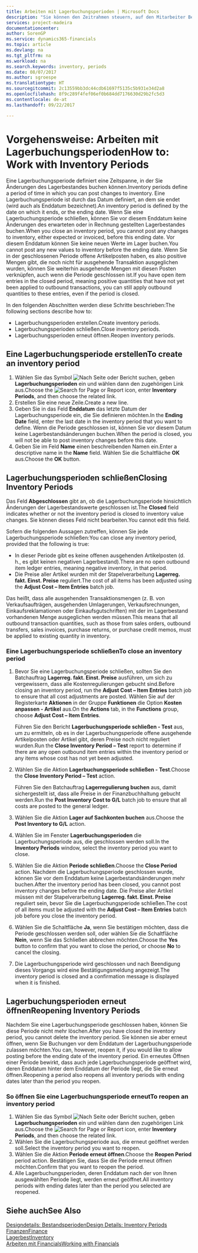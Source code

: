 ```yaml
---
title: Arbeiten mit Lagerbuchungsperioden | Microsoft Docs
description: "Sie können den Zeitrahmen steuern, auf den Mitarbeiter Beitragsänderungen des Lagerbestandes buchen können, indem Sie Lagerbuchungsperioden definieren."
services: project-madeira
documentationcenter: 
author: SorenGP
ms.service: dynamics365-financials
ms.topic: article
ms.devlang: na
ms.tgt_pltfrm: na
ms.workload: na
ms.search.keywords: inventory, periods
ms.date: 08/07/2017
ms.author: sgroespe
ms.translationtype: HT
ms.sourcegitcommit: 2c13559bb3dc44cdb61697f5135c5b931e34d2a8
ms.openlocfilehash: 8f9c289f4fef06ef0b684dd7176630d29b2fc5d3
ms.contentlocale: de-at
ms.lasthandoff: 09/22/2017

---
```

# <a name="how-to-work-with-inventory-periods"></a><span data-ttu-id="cfca3-103">Vorgehensweise: Arbeiten mit Lagerbuchungsperioden</span><span class="sxs-lookup"><span data-stu-id="cfca3-103">How to: Work with Inventory Periods</span></span>
<span data-ttu-id="cfca3-104">Eine Lagerbuchungsperiode definiert eine Zeitspanne, in der Sie Änderungen des Lagerbestandes buchen können.</span><span class="sxs-lookup"><span data-stu-id="cfca3-104">Inventory periods define a period of time in which you can post changes to inventory.</span></span> <span data-ttu-id="cfca3-105">Eine Lagerbuchungsperiode ist durch das Datum definiert, an dem sie endet (wird auch als Enddatum bezeichnet).</span><span class="sxs-lookup"><span data-stu-id="cfca3-105">An inventory period is defined by the date on which it ends, or the ending date.</span></span> <span data-ttu-id="cfca3-106">Wenn Sie eine Lagerbuchungsperiode schließen, können Sie vor diesem Enddatum keine Änderungen des erwarteten oder in Rechnung gestellten Lagerbestandes buchen.</span><span class="sxs-lookup"><span data-stu-id="cfca3-106">When you close an inventory period, you cannot post any changes to inventory, either expected or invoiced, before this ending date.</span></span> <span data-ttu-id="cfca3-107">Vor diesem Enddatum können Sie keine neuen Werte im Lager buchen.</span><span class="sxs-lookup"><span data-stu-id="cfca3-107">You cannot post any new values to inventory before the ending date.</span></span> <span data-ttu-id="cfca3-108">Wenn Sie in der geschlossenen Periode offene Artikelposten haben, es also positive Mengen gibt, die noch nicht für ausgehende Transaktion ausgeglichen wurden, können Sie weiterhin ausgehende Mengen mit diesen Posten verknüpfen, auch wenn die Periode geschlossen ist.</span><span class="sxs-lookup"><span data-stu-id="cfca3-108">If you have open item entries in the closed period, meaning positive quantities that have not yet been applied to outbound transactions, you can still apply outbound quantities to these entries, even if the period is closed.</span></span>  

<span data-ttu-id="cfca3-109">In den folgenden Abschnitten werden diese Schritte beschrieben:</span><span class="sxs-lookup"><span data-stu-id="cfca3-109">The following sections describe how to:</span></span>  

* <span data-ttu-id="cfca3-110">Lagerbuchungsperioden erstellen.</span><span class="sxs-lookup"><span data-stu-id="cfca3-110">Create inventory periods.</span></span>  
* <span data-ttu-id="cfca3-111">Lagerbuchungsperioden schließen.</span><span class="sxs-lookup"><span data-stu-id="cfca3-111">Close inventory periods.</span></span>  
* <span data-ttu-id="cfca3-112">Lagerbuchungsperioden erneut öffnen.</span><span class="sxs-lookup"><span data-stu-id="cfca3-112">Reopen inventory periods.</span></span>  

## <a name="to-create-an-inventory-period"></a><span data-ttu-id="cfca3-113">Eine Lagerbuchungsperiode erstellen</span><span class="sxs-lookup"><span data-stu-id="cfca3-113">To create an inventory period</span></span>  
1. <span data-ttu-id="cfca3-114">Wählen Sie das Symbol ![Nach Seite oder Bericht suchen](media/ui-search/search_small.png "Symbol Nach Seite oder Bericht suchen"), geben **Lagerbuchungsperioden** ein und wählen dann den zugehörigen Link aus.</span><span class="sxs-lookup"><span data-stu-id="cfca3-114">Choose the ![Search for Page or Report](media/ui-search/search_small.png "Search for Page or Report icon") icon, enter **Inventory Periods**, and then choose the related link.</span></span>  
2. <span data-ttu-id="cfca3-115">Erstellen Sie eine neue Zeile.</span><span class="sxs-lookup"><span data-stu-id="cfca3-115">Create a new line.</span></span>  
3. <span data-ttu-id="cfca3-116">Geben Sie in das Feld **Enddatum** das letzte Datum der Lagerbuchungsperiode ein, die Sie definieren möchten.</span><span class="sxs-lookup"><span data-stu-id="cfca3-116">In the **Ending Date** field, enter the last date in the inventory period that you want to define.</span></span> <span data-ttu-id="cfca3-117">Wenn die Periode geschlossen ist, können Sie vor diesem Datum keine Lagerbestandsänderungen buchen.</span><span class="sxs-lookup"><span data-stu-id="cfca3-117">When the period is closed, you will not be able to post inventory changes before this date.</span></span>  
4. <span data-ttu-id="cfca3-118">Geben Sie im Feld **Name** einen beschreibenden Namen ein.</span><span class="sxs-lookup"><span data-stu-id="cfca3-118">Enter a descriptive name in the **Name** field.</span></span> <span data-ttu-id="cfca3-119">Wählen Sie die Schaltfläche **OK** aus.</span><span class="sxs-lookup"><span data-stu-id="cfca3-119">Choose the **OK** button.</span></span>  

## <a name="closing-inventory-periods"></a><span data-ttu-id="cfca3-120">Lagerbuchungsperioden schließen</span><span class="sxs-lookup"><span data-stu-id="cfca3-120">Closing Inventory Periods</span></span>  
<span data-ttu-id="cfca3-121">Das Feld **Abgeschlossen** gibt an, ob die Lagerbuchungsperiode hinsichtlich Änderungen der Lagerbestandswerte geschlossen ist.</span><span class="sxs-lookup"><span data-stu-id="cfca3-121">The **Closed** field indicates whether or not the inventory period is closed to inventory value changes.</span></span> <span data-ttu-id="cfca3-122">Sie können dieses Feld nicht bearbeiten.</span><span class="sxs-lookup"><span data-stu-id="cfca3-122">You cannot edit this field.</span></span>  

<span data-ttu-id="cfca3-123">Sofern die folgenden Aussagen zutreffen, können Sie jede Lagerbuchungsperiode schließen:</span><span class="sxs-lookup"><span data-stu-id="cfca3-123">You can close any inventory period, provided that the following is true:</span></span>  

* <span data-ttu-id="cfca3-124">In dieser Periode gibt es keine offenen ausgehenden Artikelposten (d. h., es gibt keinen negativen Lagerbestand).</span><span class="sxs-lookup"><span data-stu-id="cfca3-124">There are no open outbound item ledger entries, meaning negative inventory, in that period.</span></span>  
* <span data-ttu-id="cfca3-125">Die Preise aller Artikel wurden mit der Stapelverarbeitung **Lagerreg. fakt. Einst. Preise** reguliert.</span><span class="sxs-lookup"><span data-stu-id="cfca3-125">The cost of all items has been adjusted using the **Adjust Cost – Item Entries** batch job.</span></span>  

<span data-ttu-id="cfca3-126">Das heißt, dass alle ausgehenden Transaktionsmengen (z. B. von Verkaufsaufträgen, ausgehenden Umlagerungen, Verkaufsrechnungen, Einkaufsreklamationen oder Einkaufsgutschriften) mit der im Lagerbestand vorhandenen Menge ausgeglichen werden müssen.</span><span class="sxs-lookup"><span data-stu-id="cfca3-126">This means that all outbound transaction quantities, such as those from sales orders, outbound transfers, sales invoices, purchase returns, or purchase credit memos, must be applied to existing quantity in inventory.</span></span>  

### <a name="to-close-an-inventory-period"></a><span data-ttu-id="cfca3-127">Eine Lagerbuchungsperiode schließen</span><span class="sxs-lookup"><span data-stu-id="cfca3-127">To close an inventory period</span></span>  
1. <span data-ttu-id="cfca3-128">Bevor Sie eine Lagerbuchungsperiode schließen, sollten Sie den Batchauftrag **Lagerreg. fakt. Einst. Preise** ausführen, um sich zu vergewissern, dass alle Kostenregulierungen gebucht sind.</span><span class="sxs-lookup"><span data-stu-id="cfca3-128">Before closing an inventory period, run the **Adjust Cost – Item Entries** batch job to ensure that all cost adjustments are posted.</span></span> <span data-ttu-id="cfca3-129">Wählen Sie auf der Registerkarte **Aktionen** in der Gruppe **Funktionen** die Option **Kosten anpassen - Artikel** aus.</span><span class="sxs-lookup"><span data-stu-id="cfca3-129">On the **Actions** tab, in the **Functions** group, choose **Adjust Cost – Item Entries**.</span></span>  

     <span data-ttu-id="cfca3-130">Führen Sie den Bericht **Lagerbuchungsperiode schließen - Test** aus, um zu ermitteln, ob es in der Lagerbuchungsperiode offene ausgehende Artikelposten oder Artikel gibt, deren Preise noch nicht reguliert wurden.</span><span class="sxs-lookup"><span data-stu-id="cfca3-130">Run the **Close Inventory Period – Test** report to determine if there are any open outbound item entries within the inventory period or any items whose cost has not yet been adjusted.</span></span>  
2. <span data-ttu-id="cfca3-131">Wählen Sie die Aktion **Lagerbuchungsperiode schließen - Test**.</span><span class="sxs-lookup"><span data-stu-id="cfca3-131">Choose the **Close Inventory Period – Test** action.</span></span>  

     <span data-ttu-id="cfca3-132">Führen Sie den Batchauftrag **Lagerregulierung buchen** aus, damit sichergestellt ist, dass alle Preise in der Finanzbuchhaltung gebucht werden.</span><span class="sxs-lookup"><span data-stu-id="cfca3-132">Run the **Post Inventory Cost to G/L** batch job to ensure that all costs are posted to the general ledger.</span></span>  
3. <span data-ttu-id="cfca3-133">Wählen Sie die Aktion **Lager auf Sachkonten buchen** aus.</span><span class="sxs-lookup"><span data-stu-id="cfca3-133">Choose the **Post Inventory to G/L** action.</span></span>  
4. <span data-ttu-id="cfca3-134">Wählen Sie im Fenster  **Lagerbuchungsperioden** die Lagerbuchungsperiode aus, die geschlossen werden soll.</span><span class="sxs-lookup"><span data-stu-id="cfca3-134">In the **Inventory Periods** window, select the inventory period you want to close.</span></span>  
5. <span data-ttu-id="cfca3-135">Wählen Sie die Aktion **Periode schließen**.</span><span class="sxs-lookup"><span data-stu-id="cfca3-135">Choose the **Close Period** action.</span></span> <span data-ttu-id="cfca3-136">Nachdem die Lagerbuchungsperiode geschlossen wurde, können Sie vor dem Enddatum keine Lagerbestandsänderungen mehr buchen.</span><span class="sxs-lookup"><span data-stu-id="cfca3-136">After the inventory period has been closed, you cannot post inventory changes before the ending date.</span></span> <span data-ttu-id="cfca3-137">Die Preise aller Artikel müssen mit der Stapelverarbeitung **Lagerreg. fakt. Einst. Preise** reguliert sein, bevor Sie die Lagerbuchungsperiode schließen.</span><span class="sxs-lookup"><span data-stu-id="cfca3-137">The cost of all items must be adjusted with the **Adjust Cost – Item Entries** batch job before you close the inventory period.</span></span>  
6. <span data-ttu-id="cfca3-138">Wählen Sie die Schaltfläche **Ja**, wenn Sie bestätigen möchten, dass die Periode geschlossen werden soll, oder wählen Sie die Schaltfläche **Nein**, wenn Sie das Schließen abbrechen möchten.</span><span class="sxs-lookup"><span data-stu-id="cfca3-138">Choose the **Yes** button to confirm that you want to close the period, or choose **No** to cancel the closing.</span></span>  
7. <span data-ttu-id="cfca3-139">Die Lagerbuchungsperiode wird geschlossen und nach Beendigung dieses Vorgangs wird eine Bestätigungsmeldung angezeigt.</span><span class="sxs-lookup"><span data-stu-id="cfca3-139">The inventory period is closed and a confirmation message is displayed when it is finished.</span></span>  

## <a name="reopening-inventory-periods"></a><span data-ttu-id="cfca3-140">Lagerbuchungsperioden erneut öffnen</span><span class="sxs-lookup"><span data-stu-id="cfca3-140">Reopening Inventory Periods</span></span>  
<span data-ttu-id="cfca3-141">Nachdem Sie eine Lagerbuchungsperiode geschlossen haben, können Sie diese Periode nicht mehr löschen.</span><span class="sxs-lookup"><span data-stu-id="cfca3-141">After you have closed the inventory period, you cannot delete the inventory period.</span></span> <span data-ttu-id="cfca3-142">Sie können sie aber erneut öffnen, wenn Sie Buchungen vor dem Enddatum der Lagerbuchungsperiode zulassen möchten.</span><span class="sxs-lookup"><span data-stu-id="cfca3-142">You can, however, reopen it, if you would like to allow posting before the ending date of the inventory period.</span></span> <span data-ttu-id="cfca3-143">Ein erneutes Öffnen einer Periode bewirkt, dass auch jede Lagerbuchungsperiode geöffnet wird, deren Enddatum hinter dem Enddatum der Periode liegt, die Sie erneut öffnen.</span><span class="sxs-lookup"><span data-stu-id="cfca3-143">Reopening a period also reopens all inventory periods with ending dates later than the period you reopen.</span></span>  

### <a name="to-reopen-an-inventory-period"></a><span data-ttu-id="cfca3-144">So öffnen Sie eine Lagerbuchungsperiode erneut</span><span class="sxs-lookup"><span data-stu-id="cfca3-144">To reopen an inventory period</span></span>  
1. <span data-ttu-id="cfca3-145">Wählen Sie das Symbol ![Nach Seite oder Bericht suchen](media/ui-search/search_small.png "Symbol Nach Seite oder Bericht suchen"), geben **Lagerbuchungsperioden** ein und wählen dann den zugehörigen Link aus.</span><span class="sxs-lookup"><span data-stu-id="cfca3-145">Choose the ![Search for Page or Report](media/ui-search/search_small.png "Search for Page or Report icon") icon, enter **Inventory Periods**, and then choose the related link.</span></span>  
2. <span data-ttu-id="cfca3-146">Wählen Sie die Lagerbuchungsperiode aus, die erneut geöffnet werden soll.</span><span class="sxs-lookup"><span data-stu-id="cfca3-146">Select the inventory period you want to reopen.</span></span>  
3. <span data-ttu-id="cfca3-147">Wählen Sie die Aktion **Periode erneut öffnen**.</span><span class="sxs-lookup"><span data-stu-id="cfca3-147">Choose the **Reopen Period** period action.</span></span> <span data-ttu-id="cfca3-148">Bestätigen Sie, dass Sie die Periode erneut öffnen möchten.</span><span class="sxs-lookup"><span data-stu-id="cfca3-148">Confirm that you want to reopen the period.</span></span>  
4. <span data-ttu-id="cfca3-149">Alle Lagerbuchungsperioden, deren Enddatum nach der von Ihnen ausgewählten Periode liegt, werden erneut geöffnet.</span><span class="sxs-lookup"><span data-stu-id="cfca3-149">All inventory periods with ending dates later than the period you selected are reopened.</span></span>  

## <a name="see-also"></a><span data-ttu-id="cfca3-150">Siehe auch</span><span class="sxs-lookup"><span data-stu-id="cfca3-150">See Also</span></span>  
[<span data-ttu-id="cfca3-151">Designdetails: Bestandsperioden</span><span class="sxs-lookup"><span data-stu-id="cfca3-151">Design Details: Inventory Periods</span></span>](design-details-inventory-periods.md)  
[<span data-ttu-id="cfca3-152">Finanzen</span><span class="sxs-lookup"><span data-stu-id="cfca3-152">Finance</span></span>](finance.md)  
[<span data-ttu-id="cfca3-153">Lagerbest</span><span class="sxs-lookup"><span data-stu-id="cfca3-153">Inventory</span></span>](inventory-manage-inventory.md)  
[<span data-ttu-id="cfca3-154">Arbeiten mit Financials</span><span class="sxs-lookup"><span data-stu-id="cfca3-154">Working with Financials</span></span>](ui-work-product.md)

